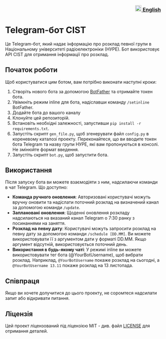 
<h3 align="right"> <a href="README.md"> <img src="https://user-images.githubusercontent.com/87089735/213571353-a9f45178-b7e0-41d0-8148-3241ec9d64b2.png" height="20px"> English </a></h3>

# Telegram-бот CIST

Це Telegram-бот, який надає інформацію про розклад певної групи в Національному університеті радіоелектроніки (НУРЕ). Бот використовує API CIST для отримання інформації про розклад.

## Початок роботи

Щоб користуватися цим ботом, вам потрібно виконати наступні кроки:

1. Створіть нового бота за допомогою [BotFather](https://telegram.me/BotFather) та отримайте токен бота.
2. Увімкніть режим inline для бота, надіславши команду `/setinline` BotFather.
3. Додайте бота до вашого каналу
4. Клонуйте цей репозиторій.
5. Встановіть необхідні залежності, запустивши `pip install -r requirements.txt`.
6. Запустіть скрипт `gen_file.py`, щоб згенерувати файл `config.py` в кореневому каталозі проекту. Переконайтеся, що ви вводите токен бота Telegram та назву групи НУРЕ, які вам пропонуються в консолі. Не змінюйте формат введення.
7. Запустіть скрипт `bot.py`, щоб запустити бота.

## Використання

Після запуску бота ви можете взаємодіяти з ним, надсилаючи команди в чат Telegram. Що доступно:

- **Команда ручного оновлення**: Авторизовані користувачі можуть вручну оновити та надіслати поточний розклад на визначений канал за допомогою команди `/update`.
- **Заплановані оновлення**: Щоденні оновлення розкладу надсилаються на вказаний канал Telegram о 7:30 ранку з посинаннями на заняття.
- **Розклад на певну дату**: Користувачі можуть запросити розклад на певну дату за допомогою команди `/schedule [DD.MM]`. Ви можете використовувати її з аргументом дати у форматі DD.MM. Якщо аргумент відсутній, використовується поточний день.
- **Використання в будь-якому чаті**: У режимі inline ви можете використовувати тег бота (@YourBotUsername), щоб вибрати розклад. Наприклад, `@YourBotUsername` покаже розклад на сьогодні, а `@YourBotUsername 13.11` покаже розклад на 13 листопада.

## Співпраця

Якщо ви хочете долучитися до цього проекту, не соромтеся надсилати запит або відкривати питання.

## Ліцензія

Цей проект ліцензований під ліцензією MIT - див. файл [LICENSE](LICENSE) для отримання деталей.
